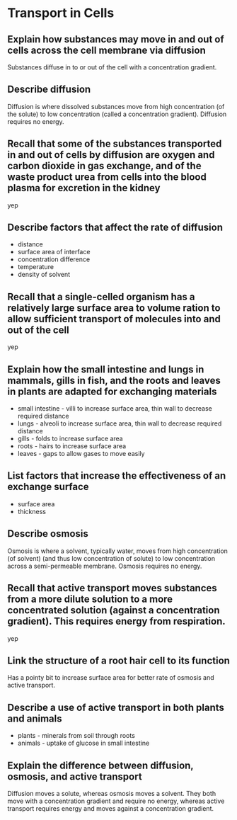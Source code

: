 # Transport in Cells
## Explain how substances may move in and out of cells across the cell membrane via diffusion
Substances diffuse in to or out of the cell with a concentration gradient.

## Describe diffusion
Diffusion is where dissolved substances move from high concentration (of the solute) to low concentration (called a concentration gradient). Diffusion requires no energy.

## Recall that some of the substances transported in and out of cells by diffusion are oxygen and carbon dioxide in gas exchange, and of the waste product urea from cells into the blood plasma for excretion in the kidney
yep

## Describe factors that affect the rate of diffusion
- distance
- surface area of interface
- concentration difference
- temperature
- density of solvent

## Recall that a single-celled organism has a relatively large surface area to volume ration to allow sufficient transport of molecules into and out of the cell
yep

## Explain how the small intestine and lungs in mammals, gills in fish, and the roots and leaves in plants are adapted for exchanging materials
- small intestine - villi to increase surface area, thin wall to decrease required distance
- lungs - alveoli to increase surface area, thin wall to decrease required distance
- gills - folds to increase surface area
- roots - hairs to increase surface area
- leaves - gaps to allow gases to move easily

## List factors that increase the effectiveness of an exchange surface
- surface area
- thickness

## Describe osmosis
Osmosis is where a solvent, typically water, moves from high concentration (of solvent) (and thus low concentration of solute) to low concentration across a semi-permeable membrane. Osmosis requires no energy.

## Recall that active transport moves substances from a more dilute solution to a more concentrated solution (against a concentration gradient). This requires energy from respiration.
yep

## Link the structure of a root hair cell to its function
Has a pointy bit to increase surface area for better rate of osmosis and active transport.

## Describe a use of active transport in both plants and animals
- plants - minerals from soil through roots
- animals - uptake of glucose in small intestine

## Explain the difference between diffusion, osmosis, and active transport
Diffusion moves a solute, whereas osmosis moves a solvent. They both move with a concentration gradient and require no energy, whereas active transport requires energy and moves against a concentration gradient.
